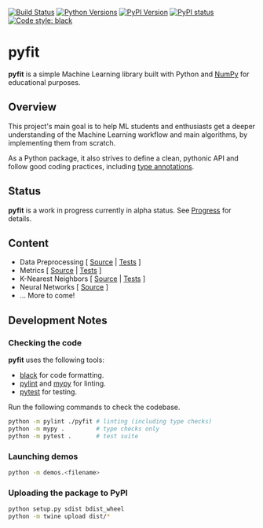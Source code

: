 [![Build Status](https://travis-ci.org/bpesquet/pyfit.svg?branch=master&logo=travis-ci&logoColor=white)](https://travis-ci.org/bpesquet/pyfit)
[![Python Versions](https://img.shields.io/pypi/pyversions/pyfit.svg)](https://pypi.org/project/pyfit)
[![PyPI Version](https://img.shields.io/pypi/v/pyfit.svg)](https://pypi.org/project/pyfit)
[![PyPI status](https://img.shields.io/pypi/status/pyfit.svg)](https://pypi.python.org/project/pyfit)
[![Code style: black](https://img.shields.io/badge/code%20style-black-000000.svg)](https://github.com/psf/black)

# pyfit

**pyfit** is a simple Machine Learning library built with Python and [NumPy](https://numpy.org/) for educational purposes.

## Overview

This project's main goal is to help ML students and enthusiasts get a deeper understanding of the Machine Learning workflow and main algorithms, by implementing them from scratch.

As a Python package, it also strives to define a clean, pythonic API and follow good coding practices, including [type annotations](https://www.python.org/dev/peps/pep-0484/).

## Status

**pyfit** is a work in progress currently in alpha status. See [Progress](https://github.com/bpesquet/pyfit/projects/1) for details.

## Content

- Data Preprocessing [ [Source](pyfit/preprocessing.py) | [Tests](tests/test_preprocessing.py) ]
- Metrics [ [Source](pyfit/metrics/) | [Tests](tests/test_metrics.py) ]
- K-Nearest Neighbors [ [Source](pyfit/neighbors.py) | [Tests](tests/test_neighbors.py) ]
- Neural Networks [ [Source](pyfit/nn/) ]
- ... More to come!

## Development Notes

### Checking the code

**pyfit** uses the following tools:

- [black](https://github.com/psf/black) for code formatting.
- [pylint](https://www.pylint.org/) and [mypy](http://mypy-lang.org/) for linting.
- [pytest](https://pytest.org) for testing.

Run the following commands to check the codebase.

```bash
python -m pylint ./pyfit # linting (including type checks)
python -m mypy .         # type checks only
python -m pytest .       # test suite
```

### Launching demos

```bash
python -m demos.<filename>
```

### Uploading the package to PyPI

```bash
python setup.py sdist bdist_wheel
python -m twine upload dist/*
```
